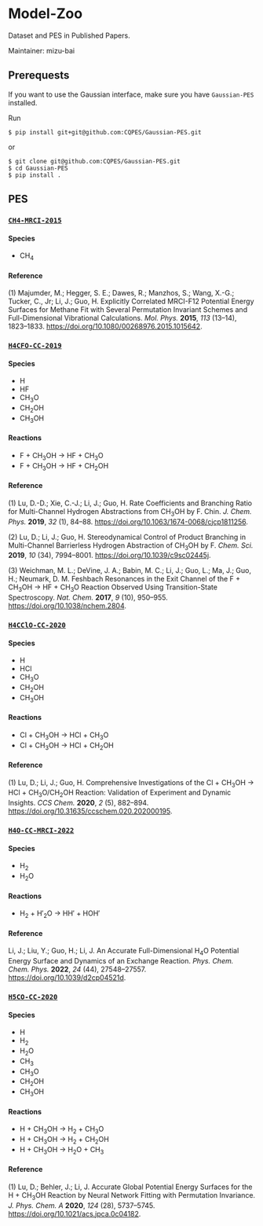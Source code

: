# Model-Zoo

Dataset and PES in Published Papers.

Maintainer: mizu-bai

## Prerequests

If you want to use the Gaussian interface, make sure you have `Gaussian-PES` installed.

Run

```shell
$ pip install git+git@github.com:CQPES/Gaussian-PES.git
```

or

```shell
$ git clone git@github.com:CQPES/Gaussian-PES.git
$ cd Gaussian-PES
$ pip install .
```

## PES

### [`CH4-MRCI-2015`](https://github.com/CQPES/Model-Zoo/tree/main/CH4-MRCI-2015)

#### Species

- CH<sub>4</sub>

#### Reference

(1) Majumder, M.; Hegger, S. E.; Dawes, R.; Manzhos, S.; Wang, X.-G.; Tucker, C., Jr; Li, J.; Guo, H. Explicitly Correlated MRCI-F12 Potential Energy Surfaces for Methane Fit with Several Permutation Invariant Schemes and Full-Dimensional Vibrational Calculations. _Mol. Phys._ **2015**, _113_ (13–14), 1823–1833. https://doi.org/10.1080/00268976.2015.1015642.

### [`H4CFO-CC-2019`](https://github.com/CQPES/Model-Zoo/tree/main/H4CFO-CC-2019)

#### Species

- H
- HF
- CH<sub>3</sub>O
- CH<sub>2</sub>OH
- CH<sub>3</sub>OH

#### Reactions

- F + CH<sub>3</sub>OH → HF + CH<sub>3</sub>O
- F + CH<sub>3</sub>OH → HF + CH<sub>2</sub>OH

#### Reference

(1) Lu, D.-D.; Xie, C.-J.; Li, J.; Guo, H. Rate Coefficients and Branching Ratio for Multi-Channel Hydrogen Abstractions from CH<sub>3</sub>OH by F. Chin. _J. Chem. Phys._ **2019**, _32_ (1), 84–88. https://doi.org/10.1063/1674-0068/cjcp1811256.

(2) Lu, D.; Li, J.; Guo, H. Stereodynamical Control of Product Branching in Multi-Channel Barrierless Hydrogen Abstraction of CH<sub>3</sub>OH by F. _Chem. Sci._ **2019**, _10_ (34), 7994–8001. https://doi.org/10.1039/c9sc02445j.

(3) Weichman, M. L.; DeVine, J. A.; Babin, M. C.; Li, J.; Guo, L.; Ma, J.; Guo, H.; Neumark, D. M. Feshbach Resonances in the Exit Channel of the F + CH<sub>3</sub>OH → HF + CH<sub>3</sub>O Reaction Observed Using Transition-State Spectroscopy. _Nat. Chem._ **2017**, _9_ (10), 950–955. https://doi.org/10.1038/nchem.2804.

### [`H4CClO-CC-2020`](https://github.com/CQPES/Model-Zoo/tree/main/H4O-CC-MRCI-2022)

#### Species

- H
- HCl
- CH<sub>3</sub>O
- CH<sub>2</sub>OH
- CH<sub>3</sub>OH

#### Reactions

- Cl + CH<sub>3</sub>OH → HCl + CH<sub>3</sub>O
- Cl + CH<sub>3</sub>OH → HCl + CH<sub>2</sub>OH

#### Reference

(1) Lu, D.; Li, J.; Guo, H. Comprehensive Investigations of the Cl + CH<sub>3</sub>OH → HCl + CH<sub>3</sub>O/CH<sub>2</sub>OH Reaction: Validation of Experiment and Dynamic Insights. _CCS Chem._ **2020**, _2_ (5), 882–894. https://doi.org/10.31635/ccschem.020.202000195.

### [`H4O-CC-MRCI-2022`](https://github.com/CQPES/Model-Zoo/tree/main/H4O-CC-MRCI-2022)

#### Species

- H<sub>2</sub>
- H<sub>2</sub>O

#### Reactions

- H<sub>2</sub> + H′<sub>2</sub>O → HH′ + HOH′

#### Reference

Li, J.; Liu, Y.; Guo, H.; Li, J. An Accurate Full-Dimensional H<sub>4</sub>O Potential Energy Surface and Dynamics of an Exchange Reaction. _Phys. Chem. Chem. Phys._ **2022**, _24_ (44), 27548–27557. https://doi.org/10.1039/d2cp04521d.

### [`H5CO-CC-2020`](https://github.com/CQPES/Model-Zoo/tree/main/H5CO-CC-2020)

#### Species

- H
- H<sub>2</sub>
- H<sub>2</sub>O
- CH<sub>3</sub>
- CH<sub>3</sub>O
- CH<sub>2</sub>OH
- CH<sub>3</sub>OH

#### Reactions

- H + CH<sub>3</sub>OH → H<sub>2</sub> + CH<sub>3</sub>O
- H + CH<sub>3</sub>OH → H<sub>2</sub> + CH<sub>2</sub>OH
- H + CH<sub>3</sub>OH → H<sub>2</sub>O + CH<sub>3</sub>

#### Reference

(1) Lu, D.; Behler, J.; Li, J. Accurate Global Potential Energy Surfaces for the H + CH<sub>3</sub>OH Reaction by Neural Network Fitting with Permutation Invariance. _J. Phys. Chem. A_ **2020**, _124_ (28), 5737–5745. https://doi.org/10.1021/acs.jpca.0c04182.
